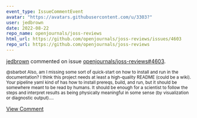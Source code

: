 ```yaml
---
event_type: IssueCommentEvent
avatar: "https://avatars.githubusercontent.com/u/3303?"
user: jedbrown
date: 2022-08-22
repo_name: openjournals/joss-reviews
html_url: https://github.com/openjournals/joss-reviews/issues/4603
repo_url: https://github.com/openjournals/joss-reviews
---
```


<a href='https://github.com/jedbrown' target='_blank'>jedbrown</a> commented on issue <a href='https://github.com/openjournals/joss-reviews/issues/4603' target='_blank'>openjournals/joss-reviews#4603</a>.

<small>@sbarbot Also, am I missing some sort of quick-start on how to install and run in the documentation? I think this project needs at least a high-quality README (could be a wiki). Your pipeline yaml kind of has how to install prereqs, build, and run, but it should be somewhere meant to be read by humans. It should be enough for a scientist to follow the steps and interpret results as being physically meaningful in some sense (by visualization or diagnostic output)....</small>

<a href='https://github.com/openjournals/joss-reviews/issues/4603' target='_blank'>View Comment</a>